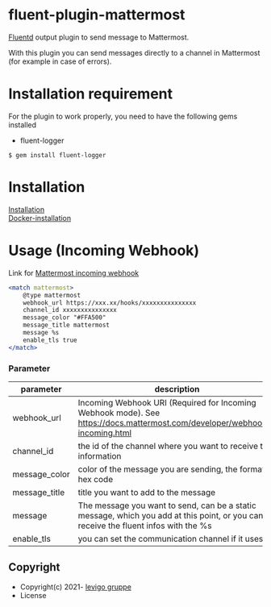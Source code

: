 # fluent-plugin-mattermost

[Fluentd](https://fluentd.org/) output plugin to send message to Mattermost.

With this plugin you can send messages directly to a channel in Mattermost (for example in case of errors).

# Installation requirement

For the plugin to work properly, you need to have the following gems installed
- fluent-logger
```
$ gem install fluent-logger
```

# Installation

[Installation](documentation/installation.md)  
[Docker-installation](documentation/docker-installation.md)

# Usage (Incoming Webhook)
Link for
[Mattermost incoming webhook](https://docs.mattermost.com/developer/webhooks-incoming.html)

```apache
<match mattermost>
    @type mattermost
    webhook_url https://xxx.xx/hooks/xxxxxxxxxxxxxxx
    channel_id xxxxxxxxxxxxxxx
    message_color "#FFA500"
    message_title mattermost
    message %s
    enable_tls true
</match>
```

### Parameter

|parameter|description|type|dafault|
|---|---|---|---|
|webhook_url|Incoming Webhook URI (Required for Incoming Webhook mode). See https://docs.mattermost.com/developer/webhooks-incoming.html|string|nil|
|channel_id|the id of the channel where you want to receive the information|string|nil|
|message_color|color of the message you are sending, the format is hex code|string|#A9A9A9|
|message_title|title you want to add to the message|string|fluent_title_default
|message|The message you want to send, can be a static message, which you add at this point, or you can receive the fluent infos with the %s|string|nil
|enable_tls|you can set the communication channel if it uses tls|bool|true|

## Copyright

* Copyright(c) 2021- [levigo gruppe](https://www.levigo.de/)
* License